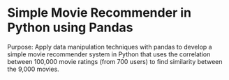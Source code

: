 # Simple Movie Recommender in Python using Pandas

Purpose: Apply data manipulation techniques with pandas to develop a simple movie recommender system in Python that uses the correlation between 100,000 movie ratings (from 700 users) to find similarity between the 9,000 movies. 
